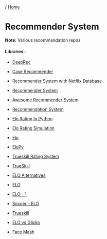 / [Home](index.md)

# Recommender System

**Note:** Various recommendation repos


#### Libraries :

  * [DeepRec](https://github.com/cheungdaven/DeepRec)

  * [Case Recommender](https://github.com/caserec/CaseRecommender)

  * [Recommender System with Netflix Database](https://github.com/mohamedmansoura/Recommender-system-with-Netflix-database)

  * [Recommender System](https://github.com/micts/RecommenderSystem)

  * [Awesome Recommender System](https://github.com/loserChen/Awesome-Recommender-System)

  * [Recommendation System](https://github.com/chaitanyakasaraneni/recommendationsystem)

  * [Elo Rating In Python](https://www.kaggle.com/kplauritzen/elo-ratings-in-python)

  * [Elo Rating Simulation](https://github.com/gak/elo-rating-simulator)

  * [Elo](https://github.com/rshk/elo)
  
  * [EloPy](https://github.com/HankSheehan/EloPy)

  * [Trueskill Rating System](https://www.microsoft.com/en-us/research/project/trueskill-ranking-system/)

  * [TrueSkill](https://logic.pdmi.ras.ru/~sergey/papers/NS10_TrueSkill.pdf)

  * [ELO Alternatives](https://stats.stackexchange.com/questions/174191/do-alternatives-to-elo-exist-for-non-team-individual-events)

  * [ELO](https://github.com/ddm7018/Elo)

  * [ELO - 1](https://github.com/sublee/elo)

  * [Soccer - ELO](https://github.com/rajatk16/Soccer-Elo)

  * [Trueskill](https://pypi.org/project/trueskill/)

  * [ELO vs Glicko](https://www.reddit.com/r/chess/comments/4ohuma/elo_vs_glicko/)
  
  * [Face Mash](https://github.com/c7h/facemash)















